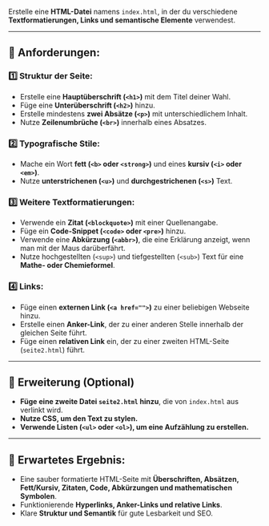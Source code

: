 
Erstelle eine **HTML-Datei** namens `index.html`, in der du verschiedene **Textformatierungen, Links und semantische Elemente** verwendest.

---

## **📌 Anforderungen:**  

### **1️⃣ Struktur der Seite:**  
- Erstelle eine **Hauptüberschrift (`<h1>`)** mit dem Titel deiner Wahl.  
- Füge eine **Unterüberschrift (`<h2>`)** hinzu.  
- Erstelle mindestens **zwei Absätze (`<p>`)** mit unterschiedlichem Inhalt.  
- Nutze **Zeilenumbrüche (`<br>`)** innerhalb eines Absatzes.  

### **2️⃣ Typografische Stile:**  
- Mache ein Wort **fett (`<b>` oder `<strong>`)** und eines **kursiv (`<i>` oder `<em>`)**.  
- Nutze **unterstrichenen (`<u>`)** und **durchgestrichenen (`<s>`)** Text.  

### **3️⃣ Weitere Textformatierungen:**  
- Verwende ein **Zitat (`<blockquote>`)** mit einer Quellenangabe.  
- Füge ein **Code-Snippet (`<code>` oder `<pre>`)** hinzu.  
- Verwende eine **Abkürzung (`<abbr>`)**, die eine Erklärung anzeigt, wenn man mit der Maus darüberfährt.  
- Nutze hochgestellten (`<sup>`) und tiefgestellten (`<sub>`) Text für eine **Mathe- oder Chemieformel**.  

### **4️⃣ Links:**  
- Füge einen **externen Link (`<a href="">`)** zu einer beliebigen Webseite hinzu.  
- Erstelle einen **Anker-Link**, der zu einer anderen Stelle innerhalb der gleichen Seite führt.  
- Füge einen **relativen Link** ein, der zu einer zweiten HTML-Seite (`seite2.html`) führt.  

---

## **📌 Erweiterung (Optional)**  
- **Füge eine zweite Datei `seite2.html` hinzu**, die von `index.html` aus verlinkt wird.  
- **Nutze CSS, um den Text zu stylen.**  
- **Verwende Listen (`<ul>` oder `<ol>`), um eine Aufzählung zu erstellen.**  

---

## **📌 Erwartetes Ergebnis:**  
- Eine sauber formatierte HTML-Seite mit **Überschriften, Absätzen, Fett/Kursiv, Zitaten, Code, Abkürzungen und mathematischen Symbolen**.  
- Funktionierende **Hyperlinks, Anker-Links und relative Links**.  
- Klare **Struktur und Semantik** für gute Lesbarkeit und SEO.  